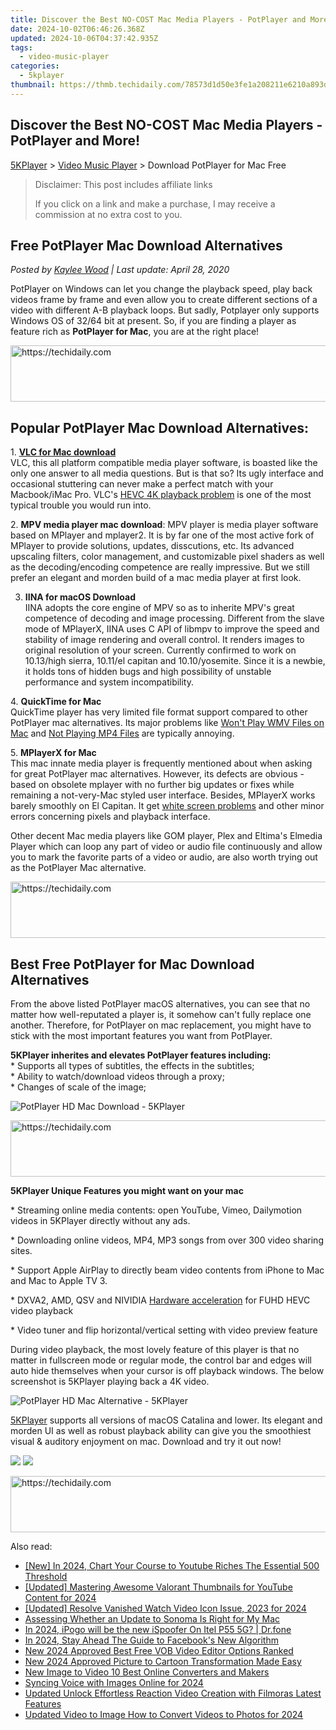 ```yaml
---
title: Discover the Best NO-COST Mac Media Players - PotPlayer and More!
date: 2024-10-02T06:46:26.368Z
updated: 2024-10-06T04:37:42.935Z
tags:
  - video-music-player
categories:
  - 5kplayer
thumbnail: https://thmb.techidaily.com/78573d1d50e3fe1a208211e6210a893de5cb63383e5008c1e4699b06b4a4f916.jpg
---
```


## Discover the Best NO-COST Mac Media Players - PotPlayer and More!

[5KPlayer](https://tools.techidaily.com/5kplayer/products/) \> [Video Music Player](https://tools.techidaily.com/5kplayer/video-music-player/) \> Download PotPlayer for Mac Free

>  Disclaimer: This post includes affiliate links
>
>  If you click on a link and make a purchase, I may receive a commission at no extra cost to you.
>

## Free PotPlayer Mac Download Alternatives

 _Posted by [Kaylee Wood](https://www.quora.com/profile/Amanda-Hu-21) | Last update: April 28, 2020_

PotPlayer on Windows can let you change the playback speed, play back videos frame by frame and even allow you to create different sections of a video with different A-B playback loops. But sadly, Potplayer only supports Windows OS of 32/64 bit at present. So, if you are finding a player as feature rich as **PotPlayer for Mac**, you are at the right place! 

<!-- affiliate ads begin -->
<a href="https://unicoeye.pxf.io/c/5597632/2134496/18498" target="_top" id="2134496">
  <img src="//a.impactradius-go.com/display-ad/18498-2134496" border="0" alt="https://techidaily.com" width="728" height="90"/>
</a>
<img height="0" width="0" src="https://unicoeye.pxf.io/i/5597632/2134496/18498" style="position:absolute;visibility:hidden;" border="0" />
<!-- affiliate ads end -->

## Popular PotPlayer Mac Download Alternatives:

1\. **[VLC for Mac download](https://tools.techidaily.com/5kplayer/video-music-player/)**  
 VLC, this all platform compatible media player software, is boasted like the only one answer to all media questions. But is that so? Its ugly interface and occasional stuttering can never make a perfect match with your Macbook/iMac Pro. VLC's [HEVC 4K playback problem](https://tools.techidaily.com/5kplayer/video-music-player/) is one of the most typical trouble you would run into. 

2\. **MPV media player mac download**: MPV player is media player software based on MPlayer and mplayer2\. It is by far one of the most active fork of MPlayer to provide solutions, updates, disscutions, etc. Its advanced upscaling filters, color management, and customizable pixel shaders as well as the decoding/encoding competence are really impressive. But we still prefer an elegant and morden build of a mac media player at first look.

3. **IINA for macOS Download**   
 IINA adopts the core engine of MPV so as to inherite MPV's great competence of decoding and image processing. Different from the slave mode of MPlayerX, IINA uses C API of libmpv to improve the speed and stability of image rendering and overall control. It renders images to original resolution of your screen. Currently confirmed to work on 10.13/high sierra, 10.11/el capitan and 10.10/yosemite. Since it is a newbie, it holds tons of hidden bugs and high possibility of unstable performance and system incompatibility.

4\. **QuickTime for Mac**  
 QuickTime player has very limited file format support compared to other PotPlayer mac alternatives. Its major problems like [Won't Play WMV Files on Mac](https://tools.techidaily.com/5kplayer/video-music-player/) and [Not Playing MP4 Files](https://tools.techidaily.com/5kplayer/video-music-player/) are typically annoying.

5\. **MPlayerX for Mac**  
 This mac innate media player is frequently mentioned about when asking for great PotPlayer mac alternatives. However, its defects are obvious - based on obsolete mplayer with no further big updates or fixes while remaining a not-very-Mac styled user interface. Besides, MPlayerX works barely smoothly on El Capitan. It get [white screen problems](https://tools.techidaily.com/5kplayer/video-music-player/) and other minor errors concerning pixels and playback interface.

Other decent Mac media players like GOM player, Plex and Eltima's Elmedia Player which can loop any part of video or audio file continuously and allow you to mark the favorite parts of a video or audio, are also worth trying out as the PotPlayer Mac alternative. 

<!-- affiliate ads begin -->
<a href="https://electronicx.pxf.io/c/5597632/1166360/14483" target="_top" id="1166360">
  <img src="//a.impactradius-go.com/display-ad/14483-1166360" border="0" alt="https://techidaily.com" width="728" height="90"/>
</a>
<img height="0" width="0" src="https://electronicx.pxf.io/i/5597632/1166360/14483" style="position:absolute;visibility:hidden;" border="0" />
<!-- affiliate ads end -->

## Best Free PotPlayer for Mac Download Alternatives

From the above listed PotPlayer macOS alternatives, you can see that no matter how well-reputated a player is, it somehow can't fully replace one another. Therefore, for PotPlayer on mac replacement, you might have to stick with the most important features you want from PotPlayer. 

**5KPlayer inherites and elevates PotPlayer features including:**   
 \* Supports all types of subtitles, the effects in the subtitles;  
 \* Ability to watch/download videos through a proxy;  
 \* Changes of scale of the image;

![PotPlayer HD Mac Download - 5KPlayer](https://www.5kplayer.com/video-music-player/img/5kp-library.jpg) 

<!-- affiliate ads begin -->
<a href="https://aligracehair.sjv.io/c/5597632/2006946/19272" target="_top" id="2006946">
  <img src="//a.impactradius-go.com/display-ad/19272-2006946" border="0" alt="https://techidaily.com" width="728" height="90"/>
</a>
<img height="0" width="0" src="https://aligracehair.sjv.io/i/5597632/2006946/19272" style="position:absolute;visibility:hidden;" border="0" />
<!-- affiliate ads end -->

**5KPlayer Unique Features you might want on your mac**

\* Streaming online media contents: open YouTube, Vimeo, Dailymotion videos in 5KPlayer directly without any ads.

\* Downloading online videos, MP4, MP3 songs from over 300 video sharing sites. 

\* Support Apple AirPlay to directly beam video contents from iPhone to Mac and Mac to Apple TV 3.

\* DXVA2, AMD, QSV and NIVIDIA [Hardware acceleration](https://tools.techidaily.com/5kplayer/video-music-player/) for FUHD HEVC video playback

\* Video tuner and flip horizontal/vertical setting with video preview feature

 During video playback, the most lovely feature of this player is that no matter in fullscreen mode or regular mode, the control bar and edges will auto hide themselves when your cursor is off playback windows. The below screenshot is 5KPlayer playing back a 4K video. 

![PotPlayer HD Mac Alternative - 5KPlayer](https://www.5kplayer.com/video-music-player/img/5kp-vlc-playing-interface-zjy-2.jpg) 

[5KPlayer](https://tools.techidaily.com/5kplayer/video-music-player/) supports all versions of macOS Catalina and lower. Its elegant and morden UI as well as robust playback ability can give you the smoothiest visual & auditory enjoyment on mac. Download and try it out now! 

[![](https://www.5kplayer.com/video-music-player/../button/freedownbackmac.png)](https://tools.techidaily.com/5kplayer/products/) [![](https://www.5kplayer.com/video-music-player/../button/freedownwhitewin.png)](https://tools.techidaily.com/5kplayer/products/)

<!-- affiliate ads begin -->
<a href="https://versadesk.pxf.io/c/5597632/1828647/21290" target="_top" id="1828647">
  <img src="//a.impactradius-go.com/display-ad/21290-1828647" border="0" alt="https://techidaily.com" width="728" height="90"/>
</a>
<img height="0" width="0" src="https://versadesk.pxf.io/i/5597632/1828647/21290" style="position:absolute;visibility:hidden;" border="0" />
<!-- affiliate ads end -->

<ins class="adsbygoogle"
     style="display:block"
     data-ad-format="autorelaxed"
     data-ad-client="ca-pub-7571918770474297"
     data-ad-slot="1223367746"></ins>

<ins class="adsbygoogle"
     style="display:block"
     data-ad-client="ca-pub-7571918770474297"
     data-ad-slot="8358498916"
     data-ad-format="auto"
     data-full-width-responsive="true"></ins>

<span class="atpl-alsoreadstyle">Also read:</span>
<div><ul>
<li><a href="https://facebook-record-videos.techidaily.com/new-in-2024-chart-your-course-to-youtube-riches-the-essential-500-threshold/"><u>[New] In 2024, Chart Your Course to Youtube Riches The Essential 500 Threshold</u></a></li>
<li><a href="https://youtube-webster.techidaily.com/ed-mastering-awesome-valorant-thumbnails-for-youtube-content-for-2024/"><u>[Updated] Mastering Awesome Valorant Thumbnails for YouTube Content for 2024</u></a></li>
<li><a href="https://facebook-video-content.techidaily.com/updated-resolve-vanished-watch-video-icon-issue-2023-for-2024/"><u>[Updated] Resolve Vanished Watch Video Icon Issue, 2023 for 2024</u></a></li>
<li><a href="https://buynow-info.techidaily.com/assessing-whether-an-update-to-sonoma-is-right-for-my-mac/"><u>Assessing Whether an Update to Sonoma Is Right for My Mac</u></a></li>
<li><a href="https://android-pokemon-go.techidaily.com/in-2024-ipogo-will-be-the-new-ispoofer-on-itel-p55-5g-drfone-by-drfone-virtual-android/"><u>In 2024, iPogo will be the new iSpoofer On Itel P55 5G? | Dr.fone</u></a></li>
<li><a href="https://facebook-video-files.techidaily.com/in-2024-stay-ahead-the-guide-to-facebooks-new-algorithm/"><u>In 2024, Stay Ahead The Guide to Facebook's New Algorithm</u></a></li>
<li><a href="https://video-ai-editor.techidaily.com/new-2024-approved-best-free-vob-video-editor-options-ranked/"><u>New 2024 Approved Best Free VOB Video Editor Options Ranked</u></a></li>
<li><a href="https://video-ai-editor.techidaily.com/new-2024-approved-picture-to-cartoon-transformation-made-easy/"><u>New 2024 Approved Picture to Cartoon Transformation Made Easy</u></a></li>
<li><a href="https://video-ai-editor.techidaily.com/new-image-to-video-10-best-online-converters-and-makers/"><u>New Image to Video 10 Best Online Converters and Makers</u></a></li>
<li><a href="https://some-guidance.techidaily.com/syncing-voice-with-images-online-for-2024/"><u>Syncing Voice with Images Online for 2024</u></a></li>
<li><a href="https://video-ai-editor.techidaily.com/updated-unlock-effortless-reaction-video-creation-with-filmoras-latest-features/"><u>Updated Unlock Effortless Reaction Video Creation with Filmoras Latest Features</u></a></li>
<li><a href="https://video-ai-editor.techidaily.com/updated-video-to-image-how-to-convert-videos-to-photos-for-2024/"><u>Updated Video to Image How to Convert Videos to Photos for 2024</u></a></li>
</ul></div>

